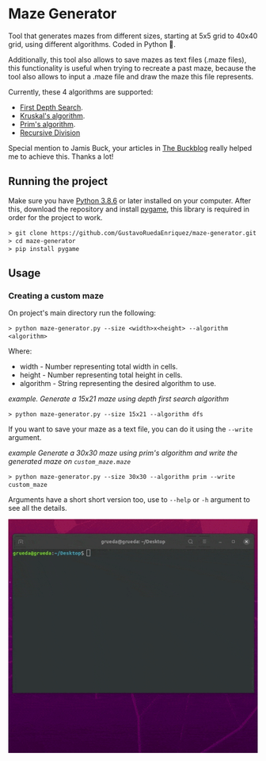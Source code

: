 # Maze Generator
Tool that generates mazes from different sizes, starting at 5x5 grid to 40x40 grid, using different algorithms. Coded in Python 🐍.

Additionally, this tool also allows to save mazes as text files (.maze files), this functionality is useful when trying to recreate a past maze, because the tool also allows to input a .maze file and draw the maze this file represents.

Currently, these 4 algorithms are supported:
* [First Depth Search](https://en.wikipedia.org/wiki/Depth-first_search).
* [Kruskal's algorithm](https://en.wikipedia.org/wiki/Kruskal%27s_algorithm).
* [Prim's algorithm](https://en.wikipedia.org/wiki/Prim%27s_algorithm).
* [Recursive Division](https://en.wikipedia.org/wiki/Maze_generation_algorithm#Recursive_division_method)

Special mention to Jamis Buck, your articles in [The Buckblog](http://weblog.jamisbuck.org/) really helped me to achieve this. Thanks a lot!

## Running the project
Make sure you have [Python 3.8.6](https://www.python.org/downloads/release/python-386/) or later installed on your computer. After this, download the repository and install [pygame](https://www.pygame.org/news), this library is required in order for the project to work.

```
> git clone https://github.com/GustavoRuedaEnriquez/maze-generator.git
> cd maze-generator
> pip install pygame
```

## Usage
### Creating a custom maze
On project's main directory run the following:
```
> python maze-generator.py --size <width>x<height> --algorithm <algorithm>
```
Where:
* width - Number representing total width in cells.
* height - Number representing total height in cells.
* algorithm - String representing the desired algorithm to use.

*example. Generate a 15x21 maze using depth first search algorithm*
```
> python maze-generator.py --size 15x21 --algorithm dfs
```

If you want to save your maze as a text file, you can do it using the `--write`
argument.

*example Generate a 30x30 maze using prim's algorithm and write the generated maze on `custom_maze.maze`*
```
> python maze-generator.py --size 30x30 --algorithm prim --write custom_maze
```
Arguments have a short short version too, use to `--help` or `-h` argument to see all the details.

<div align='center'>
<img src="./gifs/usage.gif" alt="Demo"/>
</div>
